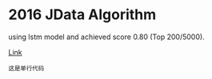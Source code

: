 # 2016 JData Algorithm

using lstm model and achieved score 0.80 (Top 200/5000).

[Link](http://www.datafountain.cn/projects/jdata/)

 ```这是单行代码```
